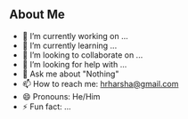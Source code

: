 ## About Me

- 🔭 I’m currently working on ...
- 🌱 I’m currently learning ...
- 👯 I’m looking to collaborate on ...
- 🤔 I’m looking for help with ...
- 💬 Ask me about "Nothing"
- 📫 How to reach me: hrharsha@gmail.com
- 😄 Pronouns: He/Him
- ⚡ Fun fact: ...
